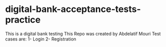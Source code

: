 # digital-bank-acceptance-tests-practice
This is a digital bank testing
This Repo was created by Abdelatif Mouri
Test cases are:
1- Login
2- Registration

